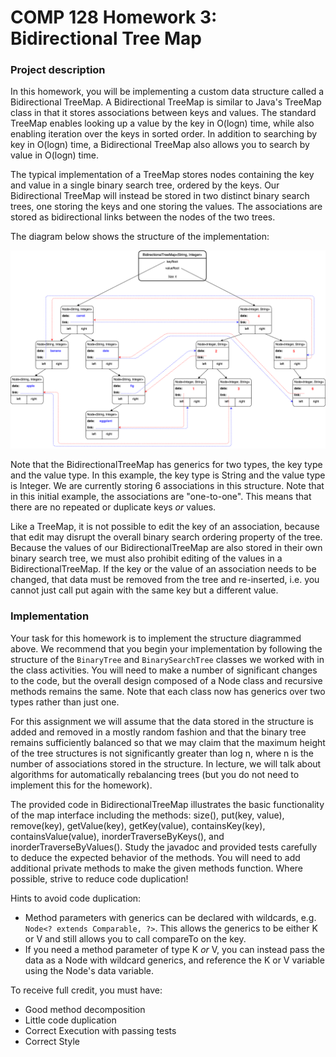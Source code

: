 # COMP 128 Homework 3: Bidirectional Tree Map

### Project description

In this homework, you will be implementing a custom data structure called a Bidirectional TreeMap.
A Bidirectional TreeMap is similar to Java's TreeMap class in that it stores associations between keys 
and values. The standard TreeMap enables looking up a value by the key in O(logn) time, while also enabling 
iteration over the keys in sorted order. In addition to searching by key in O(logn) time, a Bidirectional 
TreeMap also allows you to search by value in O(logn) time.

The typical implementation of a TreeMap stores nodes containing the key and value in a single binary search
tree, ordered by the keys. Our Bidirectional TreeMap will instead be stored in two distinct binary search trees,
one storing the keys and one storing the values. The associations are stored as bidirectional links between
the nodes of the two trees.

The diagram below shows the structure of the implementation:

![Bidirectional TreeMap Image](bidirectionalTreeMap.png)

Note that the BidirectionalTreeMap has generics for two types, the key type and the value type. In this
example, the key type is String and the value type is Integer. We are currently storing 6 associations in
this structure. Note that in this initial example, the associations are "one-to-one". This means that there
are no repeated or duplicate keys *or* values.

Like a TreeMap, it is not possible to edit the key of an association, because that edit may disrupt the overall
binary search ordering property of the tree. Because the values of our BidirectionalTreeMap are also stored in
their own binary search tree, we must also prohibit editing of the values in a BidirectionalTreeMap. If the key
or the value of an association needs to be changed, that data must be removed from the tree and re-inserted, i.e. 
you cannot just call put again with the same key but a different value.

### Implementation

Your task for this homework is to implement the structure diagrammed above. We recommend
that you begin your implementation by following the structure of the `BinaryTree` and `BinarySearchTree` classes 
we worked with in the class activities. You will need to make a number of significant changes to the code, but the overall
design composed of a Node class and recursive methods remains
the same. Note that each class now has generics over two types rather than just one. 

For this assignment we will assume that the data stored in the structure is added and removed in a mostly
random fashion and that the binary tree remains sufficiently balanced so that we may claim that the maximum
height of the tree structures is not significantly greater than log n, where n is the number of associations
stored in the structure. In lecture, we will talk about algorithms for automatically rebalancing trees (but
you do not need to implement this for the homework).

The provided code in BidirectionalTreeMap illustrates the basic functionality of the map interface including the methods:
 size(), put(key, value), remove(key), getValue(key), getKey(value), containsKey(key), containsValue(value), inorderTraverseByKeys(),
 and inorderTraverseByValues(). Study the javadoc and provided tests carefully to deduce the expected behavior of the methods.
 You will need to add additional private methods to make the given methods function. Where possible, strive to reduce code duplication!
 
 Hints to avoid code duplication:
 
 - Method parameters with generics can be declared with <a>wildcards</a>, e.g. `Node<? extends Comparable, ?>`. This allows the generics
 to be either K or V and still allows you to call compareTo on the key. 
 - If you need a method parameter of type K *or* V, you can instead pass the data as a Node with wildcard generics, and reference the K or V variable using the Node's data variable.
 
 
 To receive full credit, you must have:
 
- Good method decomposition
- Little code duplication
- Correct Execution with passing tests
- Correct Style
